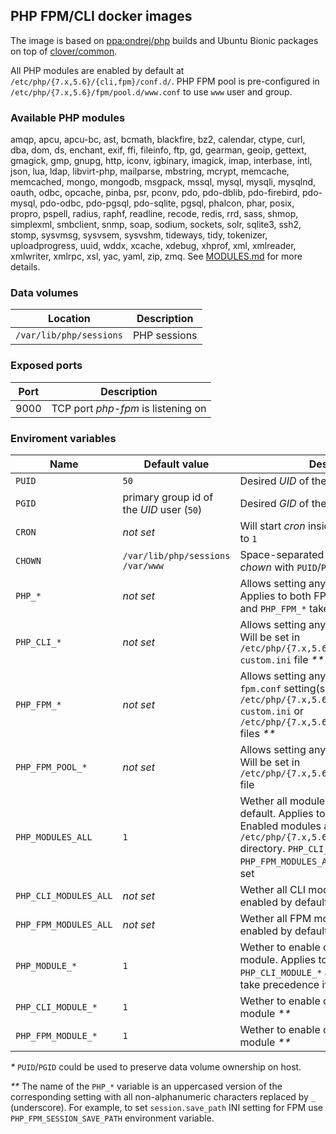 ## PHP FPM/CLI docker images
The image is based on [ppa:ondrej/php](https://launchpad.net/~ondrej/+archive/ubuntu/php) builds and Ubuntu Bionic packages on top of [clover/common](https://hub.docker.com/r/clover/common/).

All PHP modules are enabled by default at `/etc/php/{7.x,5.6}/{cli,fpm}/conf.d/`.
PHP FPM pool is pre-configured in `/etc/php/{7.x,5.6}/fpm/pool.d/www.conf` to use `www` user and group.

### Available PHP modules
amqp, apcu, apcu-bc, ast, bcmath, blackfire, bz2, calendar, ctype, curl, dba, dom, ds, enchant, exif, ffi, fileinfo, ftp, gd, gearman, geoip, gettext, gmagick, gmp, gnupg, http, iconv, igbinary, imagick, imap, interbase, intl, json, lua, ldap, libvirt-php, mailparse, mbstring, mcrypt, memcache, memcached, mongo, mongodb, msgpack, mssql, mysql, mysqli, mysqlnd, oauth, odbc, opcache, pinba, psr, pconv, pdo, pdo-dblib, pdo-firebird, pdo-mysql, pdo-odbc, pdo-pgsql, pdo-sqlite, pgsql, phalcon, phar, posix, propro, pspell, radius, raphf, readline, recode, redis, rrd, sass, shmop, simplexml, smbclient, snmp, soap, sodium, sockets, solr, sqlite3, ssh2, stomp, sysvmsg, sysvsem, sysvshm, tideways, tidy, tokenizer, uploadprogress, uuid, wddx, xcache, xdebug, xhprof, xml, xmlreader, xmlwriter, xmlrpc, xsl, yac, yaml, zip, zmq.
See [MODULES.md](https://github.com/alemax-xyz/php/blob/master/MODULES.md) for more details.

### Data volumes
| Location | Description |
|---|---|
| `/var/lib/php/sessions` | PHP sessions |

### Exposed ports
| Port | Description |
|---|---|
| 9000 | TCP port _php-fpm_ is listening on |

### Enviroment variables
| Name | Default value | Description |
|---|---|---|
| `PUID` | `50` | Desired _UID_ of the process owner _*_ |
| `PGID` | primary group id of the _UID_ user (`50`) | Desired _GID_ of the process owner _*_ |
| `CRON` | _not set_ | Will start _cron_ inside the container if set to `1` |
| `CHOWN` | `/var/lib/php/sessions /var/www` | Space-separated list of directories to _chown_ with `PUID`/`PGID` on start |
| `PHP_*` | _not set_ | Allows setting any `php.ini` setting(s). Applies to both FPM and CLI. `PHP_CLI_*` and `PHP_FPM_*` take precedence if set _**_ |
| `PHP_CLI_*` | _not set_ | Allows setting any `php.ini` CLI setting(s). Will be set in `/etc/php/{7.x,5.6}/cli/conf.d/99-custom.ini` file _**_ |
| `PHP_FPM_*` | _not set_ | Allows setting any `php.ini` FPM or `php-fpm.conf` setting(s). Will be set in `/etc/php/{7.x,5.6}/fpm/conf.d/99-custom.ini` or `/etc/php/{7.x,5.6}/fpm/php-fpm.conf` files _**_ |
| `PHP_FPM_POOL_*` | _not set_ | Allows setting any FPM pool setting(s). Will be set in `/etc/php/{7.x,5.6}/fpm/pool.d/www.conf` file |
| `PHP_MODULES_ALL` | `1` | Wether all modules should be enabled by default. Applies to both FPM and CLI. Enabled modules are symlinks in `/etc/php/{7.x,5.6}/{cli,fpm}/conf.d/` directory. `PHP_CLI_MODULES_ALL` and `PHP_FPM_MODULES_ALL` take precedence if set |
| `PHP_CLI_MODULES_ALL` | _not set_ | Wether all CLI modules should be enabled by default |
| `PHP_FPM_MODULES_ALL` | _not set_ | Wether all FPM modules should be enabled by default |
| `PHP_MODULE_*` | `1` | Wether to enable or disable specific module. Applies to both FPM and CLI. `PHP_CLI_MODULE_*` and `PHP_FPM_MODULE_*` take precedence if set _**_ |
| `PHP_CLI_MODULE_*` | `1` | Wether to enable or disable specific CLI module _**_ |
| `PHP_FPM_MODULE_*` | `1` | Wether to enable or disable specific FPM module _**_ |

_*_ `PUID`/`PGID` could be used to preserve data volume ownership on host.

_**_ The name of the `PHP_*` variable is an uppercased version of the corresponding setting with all non-alphanumeric characters replaced by `_` (underscore).
For example, to set `session.save_path` INI setting for FPM use `PHP_FPM_SESSION_SAVE_PATH` environment variable.
